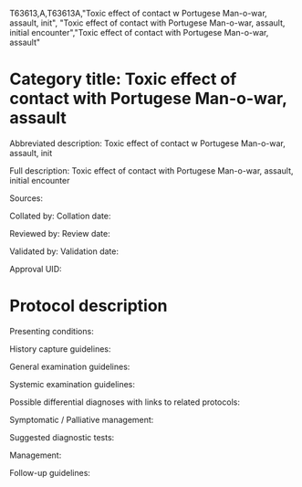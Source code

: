 T63613,A,T63613A,"Toxic effect of contact w Portugese Man-o-war, assault, init", "Toxic effect of contact with Portugese Man-o-war, assault, initial encounter","Toxic effect of contact with Portugese Man-o-war, assault"
# Category title: Toxic effect of contact with Portugese Man-o-war, assault

Abbreviated description: Toxic effect of contact w Portugese Man-o-war, assault, init

Full description: Toxic effect of contact with Portugese Man-o-war, assault, initial encounter

Sources:

Collated by:
Collation date:

Reviewed by:
Review date:

Validated by:
Validation date:

Approval UID:

# Protocol description

Presenting conditions:

History capture guidelines:

General examination guidelines:

Systemic examination guidelines:

Possible differential diagnoses with links to related protocols:

Symptomatic / Palliative management:

Suggested diagnostic tests:

Management:

Follow-up guidelines:
